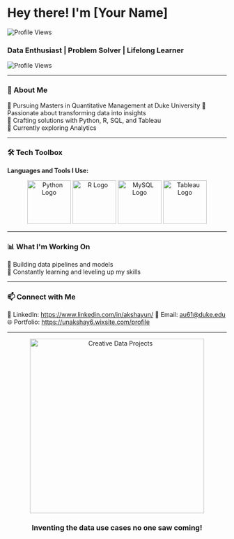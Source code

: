 # Hey there! I'm [Your Name]   

![Profile Views](https://komarev.com/ghpvc/?username=AkshayUN&color=blue)

### Data Enthusiast | Problem Solver | Lifelong Learner  

![Profile Views](https://komarev.com/ghpvc/?username=your-username&color=blue)

---

### 🚀 About Me  
🔹 Pursuing Masters in Quantitative Management at Duke University 
🔹 Passionate about transforming data into insights  
🔹 Crafting solutions with Python, R, SQL, and Tableau  
🔹 Currently exploring Analytics

---

### 🛠️ Tech Toolbox  
**Languages and Tools I Use:**  
<div align="center">
  <img src="https://cdn.jsdelivr.net/gh/devicons/devicon/icons/python/python-original.svg" alt="Python Logo" width="100"/>
  <img src="https://cdn.jsdelivr.net/gh/devicons/devicon/icons/r/r-original.svg" alt="R Logo" width="100"/>
  <img src="https://cdn.jsdelivr.net/gh/devicons/devicon/icons/mysql/mysql-original.svg" alt="MySQL Logo" width="100"/>
  <img src="https://cdn.jsdelivr.net/gh/devicons/devicon/icons/tableau/tableau-original.svg" alt="Tableau Logo" width="100"/>
</div>


---

### 📊 What I'm Working On  
🔸 Building data pipelines and models  
🔸 Constantly learning and leveling up my skills  

---

### 📫 Connect with Me  
💼 LinkedIn: https://www.linkedin.com/in/akshayun/
📧 Email: au61@duke.edu 
🌐 Portfolio: https://unakshay6.wixsite.com/profile 

---

<div align="center">
  <img src="path/to/image.png" alt="Creative Data Projects" width="400"/>
  <h3>Inventing the data use cases no one saw coming!</h3>
</div>
